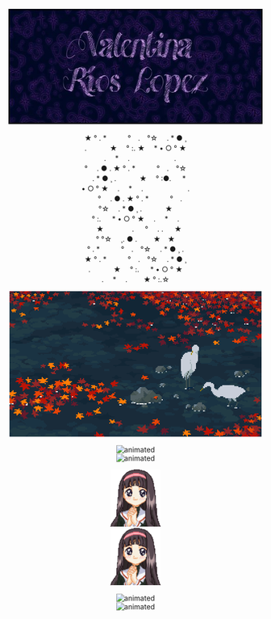<p align="center">
  <img width="563" height="228" src="https://github.com/ValentinaRiosLopez/valentinarioslopez/raw/main/dac7a98f162765454b8493fb1d55253c.jpg">
</p>

<p align="center">★ ° . *　　　°　.　°☆ 　. * ● ¸<br/>
. 　　　★ 　° :. ★　 * • ○ ° ★<br/>    　 
.　 * 　.　 　　　　　.<br/>
° 　. ● . ★ ° . *　　　°　.　°☆<br/>
　. * ● ¸ . 　　　★ 　° :●. 　 * <br/>
• ○ ° ★　 .　 * 　.　 　　　　　.<br/>
 　 ° 　. ● . ★ ° . *　　　°　.<br/>
°☆ 　. * ● ¸ . 　　　★<br/>
° :. 　 * • ○ ° ★　 .　 * 　.<br/>
　★　　　　. 　 ° 　.  . 　    ★<br/>
° °☆ 　¸. ● . 　　★　★<br/>
° . *　　　°　.　°☆ 　. * ● ¸ .<br/>
★ ° . *　　　°　.　°☆ 　. * ● ¸<br/>
. 　　　★ 　° :. 　 * • ○ ° ★<br/>
.　 * 　.　 　★     ° :.☆<br/>



  
<p align="center">
  <img  src="https://github.com/ValentinaRiosLopez/valentinarioslopez/raw/main/3549beaae0ba185e62d53e57144caa0d.gif" alt=animated />
</p>

<p align="center">
  <img width="100" height="113" src="https://github.com/ValentinaRiosLopez/valentinarioslopez/raw/main/Animated%20gif%20about%20gif%20in%20resources_%20by%20J9Y%20LOVES%20Y%E2%98%86U.gif" alt=animated hspace="190"/><img width="100" height="113" src="https://github.com/ValentinaRiosLopez/valentinarioslopez/raw/main/Animated%20gif%20about%20gif%20in%20resources_%20by%20J9Y%20LOVES%20Y%E2%98%86U.gif" alt=animated  hspace="190"/>
</p>
  
<p align="center">
  <img width="100" height="113" src="https://github.com/ValentinaRiosLopez/valentinarioslopez/raw/main/descarga.gif" alt=animated hspace="190"/><img width="100" height="113" src="https://github.com/ValentinaRiosLopez/valentinarioslopez/raw/main/descarga.gif" alt=animated  hspace="190"/>
</p>

<p align="center">
  <img width="100" height="113" src="https://github.com/ValentinaRiosLopez/valentinarioslopez/raw/main/Animated%20gif%20about%20gif%20in%20resources_%20by%20J9Y%20LOVES%20Y%E2%98%86U.gif" alt=animated hspace="190"/><img width="100" height="113" src="https://github.com/ValentinaRiosLopez/valentinarioslopez/raw/main/Animated%20gif%20about%20gif%20in%20resources_%20by%20J9Y%20LOVES%20Y%E2%98%86U.gif" alt=animated  hspace="190"/>
</p>



  









